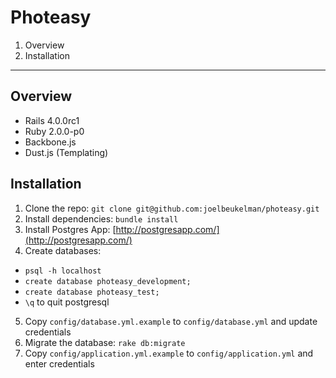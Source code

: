 Photeasy
====================

1. Overview
2. Installation

--------------------

## Overview

- Rails 4.0.0rc1
- Ruby 2.0.0-p0
- Backbone.js
- Dust.js (Templating)

## Installation

1. Clone the repo: `git clone git@github.com:joelbeukelman/photeasy.git`
2. Install dependencies: `bundle install`
3. Install Postgres App: [http://postgresapp.com/](http://postgresapp.com/)
4. Create databases:
  - `psql -h localhost`
  - `create database photeasy_development;`
  - `create database photeasy_test;`
  - `\q` to quit postgresql
5. Copy `config/database.yml.example` to `config/database.yml` and update credentials
6. Migrate the database: `rake db:migrate`
7. Copy `config/application.yml.example` to `config/application.yml` and enter credentials